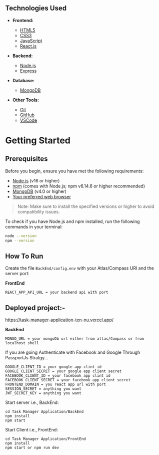 


## Technologies Used

- **Frontend:**
  - [HTML5](https://developer.mozilla.org/en-US/docs/Web/Guide/HTML/HTML5)
  - [CSS3](https://developer.mozilla.org/en-US/docs/Web/CSS)
  - [JavaScript](https://developer.mozilla.org/en-US/docs/Web/JavaScript)
  - [React.js](https://reactjs.org/)

- **Backend:**
  - [Node.js](https://nodejs.org/)
  - [Express](https://expressjs.com/)

- **Database:**
  - [MongoDB](https://www.mongodb.com/)

- **Other Tools:**
  - [Git](https://git-scm.com/)
  - [GitHub](https://github.com/)
  - [VSCode](https://code.visualstudio.com/)
    
# Getting Started
## Prerequisites

Before you begin, ensure you have met the following requirements:

- [Node.js](https://nodejs.org/) (v16 or higher)
- [npm](https://www.npmjs.com/) (comes with Node.js; npm v6.14.6 or higher recommended)
- [MongoDB](https://www.mongodb.com/) (v4.0 or higher)
- [Your preferred web browser](https://www.google.com/chrome/)

> Note: Make sure to install the specified versions or higher to avoid compatibility issues.

To check if you have Node.js and npm installed, run the following commands in your terminal:

```bash
node --version
npm --version
```
## How To Run
Create the file `BackEnd/config.env` with your Atlas/Compass URI and the server port:

**FrontEnd**
```
REACT_APP_API_URL = your backend api with port
```
Deployed project:-
-----------------
https://task-manager-application-ten-nu.vercel.app/


**BackEnd**
```
MONGO_URL = your mongoDb url either from atlas/Compass or from localhost shell
```
If you are going Authenticate with Facebook and Google Through PassportJs Stratgy...
```
GOOGLE_CLIENT_ID = your google app clint id
GOOGLE_CLIENT_SECRET = your google app client secret
FACEBOOK_CLIENT_ID = your facebook app clint id
FACEBOOK_CLIENT_SECRET = your facebook app client secret
FRONTEND_DOMAIN = you react app url with port
SESSION_SECRET = anything you want
JWT_SECRET_KEY = anything you want
```
Start server i.e., BackEnd:
```
cd Task Manager Application/BackEnd
npm install
npm start
```
Start Client i.e., FrontEnd:
```
cd Task Manager Application/FrontEnd
npm install
npm start or npm run dev
```






